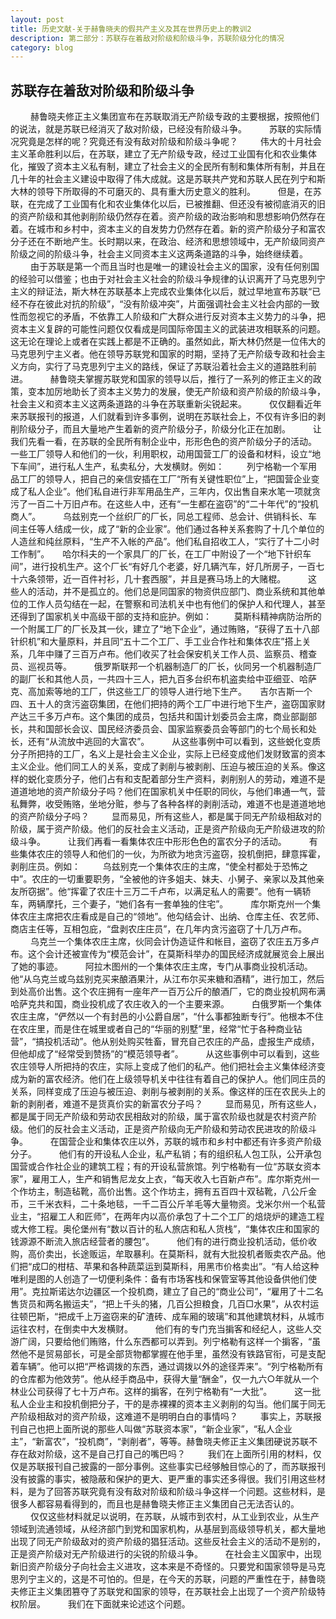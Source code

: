 ```yaml
---
layout: post
title: 历史文献-关于赫鲁晓夫的假共产主义及其在世界历史上的教训2
description: 第二部分：苏联存在着敌对阶级和阶级斗争，苏联阶级分化的情况
category: blog
---
```

## 苏联存在着敌对阶级和阶级斗争 ##
　　
赫鲁晓夫修正主义集团宣布在苏联取消无产阶级专政的主要根据，按照他们的说法，就是苏联已经消灭了敌对阶级，已经没有阶级斗争。
　　
苏联的实际情况究竟是怎样的呢？究竟还有没有敌对阶级和阶级斗争呢？
　　
伟大的十月社会主义革命胜利以后，在苏联，建立了无产阶级专政，经过工业国有化和农业集体化，摧毁了资本主义私有制，建立了社会主义的全民所有制和集体所有制，并且在几十年的社会主义建设中取得了伟大成就。这是苏联共产党和苏联人民在列宁和斯大林的领导下所取得的不可磨灭的、具有重大历史意义的胜利。
　　
但是，在苏联，在完成了工业国有化和农业集体化以后，已被推翻、但还没有被彻底消灭的旧的资产阶级和其他剥削阶级仍然存在着。资产阶级的政治影响和思想影响仍然存在着。在城市和乡村中，资本主义的自发势力仍然存在着。新的资产阶级分子和富农分子还在不断地产生。长时期以来，在政治、经济和思想领域中，无产阶级同资产阶级之间的阶级斗争，社会主义同资本主义这两条道路的斗争，始终继续着。
　　
由于苏联是第一个而且当时也是唯一的建设社会主义的国家，没有任何别国的经验可以借鉴；也由于对社会主义社会的阶级斗争规律的认识离开了马克思列宁主义的辩证法，斯大林在苏联基本上完成农业集体化以后，就过早地宣布苏联“已经不存在彼此对抗的阶级”，“没有阶级冲突”，片面强调社会主义社会内部的一致性而忽视它的矛盾，不依靠工人阶级和广大群众进行反对资本主义势力的斗争，把资本主义复辟的可能性问题仅仅看成是同国际帝国主义的武装进攻相联系的问题。这无论在理论上或者在实践上都是不正确的。虽然如此，斯大林仍然是一位伟大的马克思列宁主义者。他在领导苏联党和国家的时期，坚持了无产阶级专政和社会主义方向，实行了马克思列宁主义的路线，保证了苏联沿着社会主义的道路胜利前进。
　　
赫鲁晓夫掌握苏联党和国家的领导以后，推行了一系列的修正主义的政策，变本加厉地助长了资本主义势力的发展，使无产阶级和资产阶级的阶级斗争，社会主义和资本主义这两条道路的斗争在苏联重新尖锐起来。
　　
仅仅翻看近年来苏联报刊的报道，人们就看到许多事例，说明在苏联社会上，不仅有许多旧的剥削阶级分子，而且大量地产生着新的资产阶级分子，阶级分化正在加剧。
　　
让我们先看一看，在苏联的全民所有制企业中，形形色色的资产阶级分子的活动。　　一些工厂领导人和他们的一伙，利用职权，动用国营工厂的设备和材料，设立“地下车间”，进行私人生产，私卖私分，大发横财。例如：
　　
列宁格勒一个军用品工厂的领导人，把自己的亲信安插在工厂“所有关键性职位”上，“把国营企业变成了私人企业”。他们私自进行非军用品生产，三年内，仅出售自来水笔一项就贪污了一百二十万旧卢布。在这些人中，还有“一生都在盗窃”的“二十年代”的“投机商人”。
　　
乌兹别克一个丝织厂的厂长，同总工程师、总会计、供销科长、车间主任等人结成一伙，成了“新的企业家”。他们通过各种关系套购了十几个单位的人造丝和纯丝原料，“生产不入帐的产品”。他们私自招收工人，“实行了十二小时工作制”。　　哈尔科夫的一个家具厂的厂长，在工厂中附设了一个“地下针织车间”，进行投机生产。这个厂长“有好几个老婆，好几辆汽车，好几所房子，一百七十六条领带，近一百件衬衫，几十套西服”，并且是赛马场上的大赌棍。
　　
这些人的活动，并不是孤立的。他们总是同国家的物资供应部门、商业系统和其他单位的工作人员勾结在一起，在警察和司法机关中也有他们的保护人和代理人，甚至还得到了国家机关中高级干部的支持和庇护。例如：
　　
莫斯科精神病防治所的一个附属工厂的厂长及其一伙，建立了“地下企业”，通过贿赂，“获得了五十八部针织机”和大量原料，并且同“五十二个工厂、手工业合作社和集体农庄”搭上关系，几年中赚了三百万卢布。他们收买了社会保安机关工作人员、监察员、稽查员、巡视员等。
　　
俄罗斯联邦一个机器制造厂的厂长，伙同另一个机器制造厂的副厂长和其他人员，一共四十三人，把九百多台织布机盗卖给中亚细亚、哈萨克、高加索等地的工厂，供这些工厂的领导人进行地下生产。　　吉尔吉斯一个四、五十人的贪污盗窃集团，在他们把持的两个工厂中进行地下生产，盗窃国家财产达三千多万卢布。这个集团的成员，包括共和国计划委员会主席，商业部副部长，共和国部长会议、国民经济委员会、国家监察委员会等部门的七个局长和处长，还有“从流放中逃回的大富农”。
　　
从这些事例中可以看到，这些蜕化变质分子所把持的工厂，名义上是社会主义企业，实际上已经变成他们发财致富的资本主义企业。他们同工人的关系，变成了剥削与被剥削、压迫与被压迫的关系。像这样的蜕化变质分子，他们占有和支配着部分生产资料，剥削别人的劳动，难道不是道道地地的资产阶级分子吗？他们在国家机关中任职的同伙，与他们串通一气，营私舞弊，收受贿赂，坐地分赃，参与了各种各样的剥削活动，难道不也是道道地地的资产阶级分子吗？
　　
显而易见，所有这些人，都是属于同无产阶级相敌对的阶级，属于资产阶级。他们的反社会主义活动，正是资产阶级向无产阶级进攻的阶级斗争。
　　
让我们再看一看集体农庄中形形色色的富农分子的活动。
　　
有些集体农庄的领导人和他们的一伙，为所欲为地贪污盗窃，投机倒把，肆意挥霍，剥削庄员。例如：
　　
乌兹别克一个集体农庄的主席，“使全村都处于恐怖之中”。农庄的一切重要职务，“全被他的许多姐夫、妹夫、小舅子、亲家以及其他亲友所窃据”。他“挥霍了农庄十三万二千卢布，以满足私人的需要”。他有一辆轿车，两辆摩托，三个妻子，“她们各有一套单独的住宅”。
　　
库尔斯克州一个集体农庄主席把农庄看成是自己的“领地”。他勾结会计、出纳、仓库主任、农艺师、商店主任等，互相包庇，“盘剥农庄庄员”，在几年内贪污盗窃了十几万卢布。
　　
乌克兰一个集体农庄主席，伙同会计伪造证件和帐目，盗窃了农庄五万多卢布。这个会计还被宣传为“模范会计”，在莫斯科举办的国民经济成就展览会上展出了她的事迹。
　　
阿拉木图州的一个集体农庄主席，专门从事商业投机活动。他“从乌克兰或乌兹别克买来酿酒果汁，从江布尔买来糖和酒精”，进行加工，然后到处高价出售。这个农庄拥有一座年产一百万公斤的酿酒厂，它的商业投机网布满哈萨克共和国，商业投机成了农庄收入的一个主要来源。
　　
白俄罗斯一个集体农庄主席，“俨然以一个有封邑的小公爵自居”，“什么事都独断专行”。他根本不住在农庄里，而是住在城里或者自己的“华丽的别墅”里，经常“忙于各种商业钻营”，“搞投机活动”。他从别处购买牲畜，冒充自己农庄的产品，虚报生产成绩，但他却成了“经常受到赞扬”的“模范领导者”。
　　
从这些事例中可以看到，这些农庄领导人所把持的农庄，实际上变成了他们的私产。他们把社会主义集体经济变成为新的富农经济。他们在上级领导机关中往往有着自己的保护人。他们同庄员的关系，同样变成了压迫与被压迫、剥削与被剥削的关系。像这样的压在农民头上的新的剥削者，难道不是货真价实的新富农分子吗？
　　
显而易见，所有这些人，都是属于同无产阶级和劳动农民相敌对的阶级，属于富农阶级也就是农村资产阶级。他们的反社会主义活动，正是资产阶级向无产阶级和劳动农民进攻的阶级斗争。
　　
在国营企业和集体农庄以外，苏联的城市和乡村中都还有许多资产阶级分子。
　　
他们有的开设私人企业，私产私销；有的组织私人包工队，公开承包国营或合作社企业的建筑工程；有的开设私营旅馆。列宁格勒有一位“苏联女资本家”，雇用工人，生产和销售尼龙女上衣，“每天收入七百新卢布”。库尔斯克州一个作坊主，制造毡靴，高价出售。这个作坊主，拥有五百四十双毡靴，八公斤金币，三千米衣料，二十条地毯，一千二百公斤羊毛等大量物资。戈米尔州一个私营业主，“招雇工人和匠师”，在两年内以高价承包了十二个工厂的焙烧炉的建造工程或大修工程。奥伦堡州有“数以百计的私人旅店和私人货栈”，“集体农庄和国家的钱源源不断流入旅店经营者的腰包”。
　　
他们有的进行商业投机活动，低价收购，高价卖出，长途贩运，牟取暴利。在莫斯科，就有大批投机者贩卖农产品。他们把“成□的柑桔、苹果和各种蔬菜运到莫斯科，用黑市价格卖出”。“有人给这种唯利是图的人创造了一切便利条件：备有市场客栈和保管室等其他设备供他们使用”。克拉斯诺达尔边疆区一个投机商，建立了自己的“商业公司”，“雇用了十二名售货员和两名搬运夫”，“把上千头的猪，几百公担粮食，几百□水果”，从农村运往顿巴斯，“把成千上万盗窃来的矿渣砖、成车厢的玻璃”和其他建筑材料，从城市运往农村，在倒卖中大发横财。
　　
他们有的专门充当掮客和经纪人，这些人交游广阔，只要给他们贿赂，什么东西都可以弄到。列宁格勒有这样一个掮客，“虽然他不是贸易部长，可是全部货物都掌握在他手里，虽然没有铁路官衔，可是支配着车辆”。他可以把“严格调拨的东西，通过调拨以外的途径弄来”。“列宁格勒所有的仓库都为他效劳”。他从经手商品中，获得大量“酬金”，仅一九六○年就从一个林业公司获得了七十万卢布。这样的掮客，在列宁格勒有“一大批”。
　　
这一批私人企业主和投机倒把分子，干的是赤裸裸的资本主义剥削的勾当。他们属于同无产阶级相敌对的资产阶级，这难道不是明明白白的事情吗？
　　
事实上，苏联报刊自己也把上面所说的那些人叫做“苏联资本家”，“新企业家”，“私人企业主”，“新富农”，“投机商”，“剥削者”，等等。赫鲁晓夫修正主义集团硬说苏联不存在敌对阶级，这不是自己打自己的嘴巴吗？
　　
我们在上面所引用的材料，仅仅是苏联报刊自己披露的一部分事例。这些事实已经够触目惊心的了，而苏联报刊没有披露的事实，被隐蔽和保护的更大、更严重的事实还多得很。我们引用这些材料，是为了回答苏联究竟有没有敌对阶级和阶级斗争这样一个问题。这些材料，是很多人都容易看得到的，而且也是赫鲁晓夫修正主义集团自己无法否认的。
　　
仅仅这些材料就足以说明，在苏联，从城市到农村，从工业到农业，从生产领域到流通领域，从经济部门到党和国家机构，从基层到高级领导机关，都大量地出现了同无产阶级敌对的资产阶级的猖狂活动。这些反社会主义的活动不是别的，正是资产阶级对无产阶级进行的尖锐的阶级斗争。
　　
在社会主义国家中，出现新旧资产阶级分子向社会主义进攻，这本来是不奇怪的。只要党和国家领导是马克思列宁主义的，这是不可怕的。但是，在今天的苏联，问题的严重性在于，赫鲁晓夫修正主义集团篡夺了苏联党和国家的领导，在苏联社会上出现了一个资产阶级特权阶层。
　　
我们在下面就来论述这个问题。